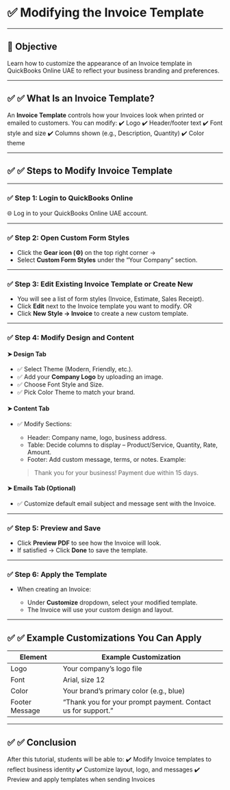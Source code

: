 # ✅ Modifying the Invoice Template

---

## 🎯 **Objective**

Learn how to customize the appearance of an Invoice template in QuickBooks Online UAE to reflect your business branding and preferences.

---

## ✅ ✅ What Is an Invoice Template?

An **Invoice Template** controls how your Invoices look when printed or emailed to customers.
You can modify:
✔️ Logo
✔️ Header/footer text
✔️ Font style and size
✔️ Columns shown (e.g., Description, Quantity)
✔️ Color theme

---

## ✅ ✅ Steps to Modify Invoice Template

---

### ✅ Step 1: Login to QuickBooks Online

🌐 Log in to your QuickBooks Online UAE account.

---

### ✅ Step 2: Open Custom Form Styles

- Click the **Gear icon (⚙️)** on the top right corner →
- Select **Custom Form Styles** under the “Your Company” section.

---

### ✅ Step 3: Edit Existing Invoice Template or Create New

- You will see a list of form styles (Invoice, Estimate, Sales Receipt).
- Click **Edit** next to the Invoice template you want to modify.
  OR
- Click **New Style → Invoice** to create a new custom template.

---

### ✅ Step 4: Modify Design and Content

#### ➤ Design Tab

- ✅ Select Theme (Modern, Friendly, etc.).
- ✅ Add your **Company Logo** by uploading an image.
- ✅ Choose Font Style and Size.
- ✅ Pick Color Theme to match your brand.

#### ➤ Content Tab

- ✅ Modify Sections:

  - Header: Company name, logo, business address.
  - Table: Decide columns to display – Product/Service, Quantity, Rate, Amount.
  - Footer: Add custom message, terms, or notes.
    Example:

  > Thank you for your business! Payment due within 15 days.

#### ➤ Emails Tab (Optional)

- ✅ Customize default email subject and message sent with the Invoice.

---

### ✅ Step 5: Preview and Save

- Click **Preview PDF** to see how the Invoice will look.
- If satisfied → Click **Done** to save the template.

---

### ✅ Step 6: Apply the Template

- When creating an Invoice:

  - Under **Customize** dropdown, select your modified template.
  - The Invoice will use your custom design and layout.

---

## ✅ ✅ Example Customizations You Can Apply

| Element        | Example Customization                                        |
| -------------- | ------------------------------------------------------------ |
| Logo           | Your company’s logo file                                     |
| Font           | Arial, size 12                                               |
| Color          | Your brand’s primary color (e.g., blue)                      |
| Footer Message | “Thank you for your prompt payment. Contact us for support.” |

---

## ✅ ✅ Conclusion

After this tutorial, students will be able to:
✔️ Modify Invoice templates to reflect business identity
✔️ Customize layout, logo, and messages
✔️ Preview and apply templates when sending Invoices
